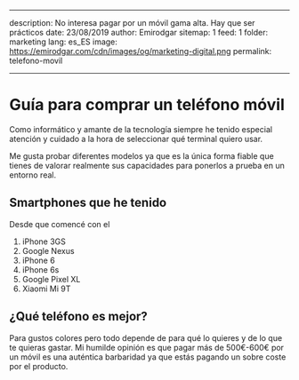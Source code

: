 
---
description: No interesa pagar por un móvil gama alta. Hay que ser prácticos
date: 23/08/2019
author: Emirodgar
sitemap: 1
feed: 1
folder: marketing
lang: es_ES
image: https://emirodgar.com/cdn/images/og/marketing-digital.png
permalink: telefono-movil

---

# Guía para comprar un teléfono móvil

Como informático y amante de la tecnología siempre he tenido especial atención y cuidado a la hora de seleccionar qué terminal quiero usar.

Me gusta probar diferentes modelos ya que es la única forma fiable que tienes de valorar realmente sus capacidades para ponerlos a prueba en un entorno real.

## Smartphones que he tenido

Desde que comencé con el 

 1. iPhone 3GS  
 2. Google Nexus
 3. iPhone 6
 4. iPhone 6s
 5. Google Pixel XL
 6. Xiaomi Mi 9T

## ¿Qué teléfono es mejor?

Para gustos colores pero todo depende de para qué lo quieres y de lo que te quieras gastar. Mi humilde opinión es que pagar más de 500€-600€ por un móvil es una auténtica barbaridad ya que estás pagando un sobre coste por el producto. 
<!--stackedit_data:
eyJoaXN0b3J5IjpbLTIyNDUxNDA4MSwtNTM4MTcwOTAwXX0=
-->